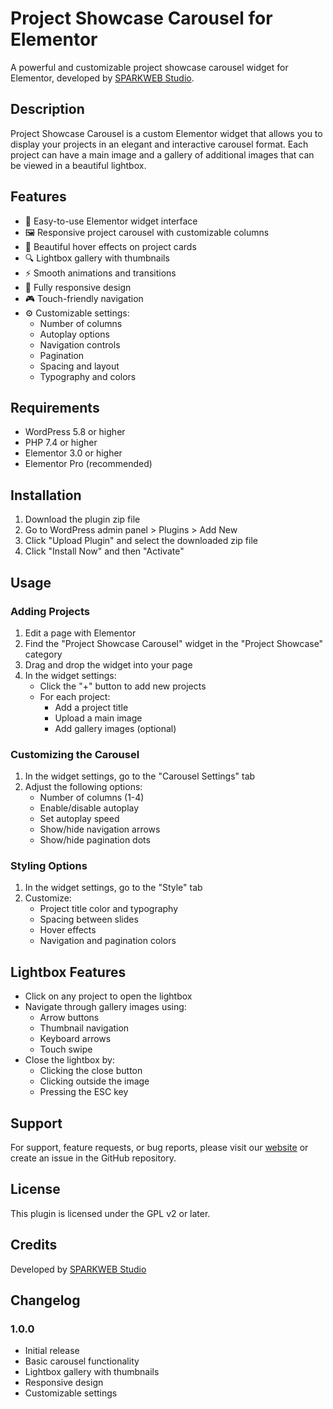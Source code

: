 # Project Showcase Carousel for Elementor

A powerful and customizable project showcase carousel widget for Elementor, developed by [SPARKWEB Studio](https://sparkwebstudio.com/).

## Description

Project Showcase Carousel is a custom Elementor widget that allows you to display your projects in an elegant and interactive carousel format. Each project can have a main image and a gallery of additional images that can be viewed in a beautiful lightbox.

## Features

- 🎯 Easy-to-use Elementor widget interface
- 🖼️ Responsive project carousel with customizable columns
- 🎨 Beautiful hover effects on project cards
- 🔍 Lightbox gallery with thumbnails
- ⚡ Smooth animations and transitions
- 📱 Fully responsive design
- 🎮 Touch-friendly navigation
- ⚙️ Customizable settings:
  - Number of columns
  - Autoplay options
  - Navigation controls
  - Pagination
  - Spacing and layout
  - Typography and colors

## Requirements

- WordPress 5.8 or higher
- PHP 7.4 or higher
- Elementor 3.0 or higher
- Elementor Pro (recommended)

## Installation

1. Download the plugin zip file
2. Go to WordPress admin panel > Plugins > Add New
3. Click "Upload Plugin" and select the downloaded zip file
4. Click "Install Now" and then "Activate"

## Usage

### Adding Projects

1. Edit a page with Elementor
2. Find the "Project Showcase Carousel" widget in the "Project Showcase" category
3. Drag and drop the widget into your page
4. In the widget settings:
   - Click the "+" button to add new projects
   - For each project:
     - Add a project title
     - Upload a main image
     - Add gallery images (optional)

### Customizing the Carousel

1. In the widget settings, go to the "Carousel Settings" tab
2. Adjust the following options:
   - Number of columns (1-4)
   - Enable/disable autoplay
   - Set autoplay speed
   - Show/hide navigation arrows
   - Show/hide pagination dots

### Styling Options

1. In the widget settings, go to the "Style" tab
2. Customize:
   - Project title color and typography
   - Spacing between slides
   - Hover effects
   - Navigation and pagination colors

## Lightbox Features

- Click on any project to open the lightbox
- Navigate through gallery images using:
  - Arrow buttons
  - Thumbnail navigation
  - Keyboard arrows
  - Touch swipe
- Close the lightbox by:
  - Clicking the close button
  - Clicking outside the image
  - Pressing the ESC key

## Support

For support, feature requests, or bug reports, please visit our [website](https://sparkwebstudio.com/) or create an issue in the GitHub repository.

## License

This plugin is licensed under the GPL v2 or later.

## Credits

Developed by [SPARKWEB Studio](https://sparkwebstudio.com/)

## Changelog

### 1.0.0
- Initial release
- Basic carousel functionality
- Lightbox gallery with thumbnails
- Responsive design
- Customizable settings 